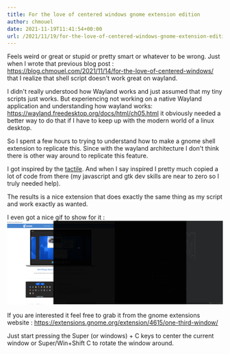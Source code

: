 ```yaml
---
title: For the love of centered windows gnome extension edition
author: chmouel
date: 2021-11-19T11:41:54+00:00
url: /2021/11/19/for-the-love-of-centered-windows-gnome-extension-edition/
---
```

Feels weird or great or stupid or pretty smart or whatever to be wrong. Just
when I wrote that previous blog post :
<https://blog.chmouel.com/2021/11/14/for-the-love-of-centered-windows/> that I
realize that shell script doesn't work great on wayland.

I didn't really understood how Wayland works and just assumed that my tiny scripts just works. But experiencing not working on a native Wayland application and understanding how wayland works: <https://wayland.freedesktop.org/docs/html/ch05.html> it obviously needed a better way to do that if I have to keep up with the modern world of a linux desktop.

So I spent a few hours to trying to understand how to make a gnome shell extension to replicate this. Since with the wayland architecture I don't think there is other way around to replicate this feature.

I got inspired by the [tactile](https://gitlab.com/lundal/tactile). And when I
say inspired I pretty much copied a lot of code from there (my javascript and
gtk dev skills are near to zero so I truly needed help).

The results is a nice extension that does exactly the same thing as my script and work exactly as wanted.

I even got a nice gif to show for it :
![one third windows gif][1]

If you are interested it feel free to grab it from the gnome extensions website :
<https://extensions.gnome.org/extension/4615/one-third-window/>

Just start pressing the Super (or windows) + C keys to center the current window or Super/Win+Shift C to rotate the window around.

 [1]: https://raw.githubusercontent.com/chmouel/one-third-window-gnome-extension/main/examples/one-third-window.gif
